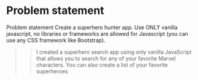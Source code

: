 <h1> Problem statement </h1> Problem statement
Create a superhero hunter app. Use ONLY vanilla javascript, no libraries or frameworks are allowed for Javascript (you can use any CSS framework like Bootstrap).

<br>

>> I created a superhero search app using only vanilla JavaScript that allows you to search for any of your favorite Marvel characters. You can also create a list of your favorite superheroes
